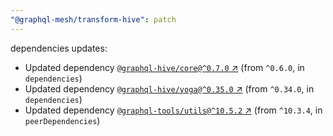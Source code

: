 ```yaml
---
"@graphql-mesh/transform-hive": patch
---
```

dependencies updates:
  - Updated dependency [`@graphql-hive/core@^0.7.0` ↗︎](https://www.npmjs.com/package/@graphql-hive/core/v/0.7.0) (from `^0.6.0`, in `dependencies`)
  - Updated dependency [`@graphql-hive/yoga@^0.35.0` ↗︎](https://www.npmjs.com/package/@graphql-hive/yoga/v/0.35.0) (from `^0.34.0`, in `dependencies`)
  - Updated dependency [`@graphql-tools/utils@^10.5.2` ↗︎](https://www.npmjs.com/package/@graphql-tools/utils/v/10.5.2) (from `^10.3.4`, in `peerDependencies`)
